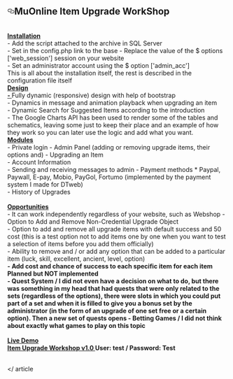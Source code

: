 
<article class="markdown-body entry-content" itemprop="text"><h1><a id="user-content-dtweb-20-muonline-all-seasons" class="anchor" aria-hidden="true" href="#dtweb-20-muonline-all-seasons"><svg class="octicon octicon-link" viewBox="0 0 16 16" version="1.1" width="16" height="16" aria-hidden="true"><path fill-rule="evenodd" d="M4 9h1v1H4c-1.5 0-3-1.69-3-3.5S2.55 3 4 3h4c1.45 0 3 1.69 3 3.5 0 1.41-.91 2.72-2 3.25V8.59c.58-.45 1-1.27 1-2.09C10 5.22 8.98 4 8 4H4c-.98 0-2 1.22-2 2.5S3 9 4 9zm9-3h-1v1h1c1 0 2 1.22 2 2.5S13.98 12 13 12H9c-.98 0-2-1.22-2-2.5 0-.83.42-1.64 1-2.09V6.25c-1.09.53-2 1.84-2 3.25C6 11.31 7.55 13 9 13h4c1.45 0 3-1.69 3-3.5S14.5 6 13 6z"></path></svg></a>MuOnline Item Upgrade WorkShop</h1>


<br>
<b> <span style = "text-decoration: underline"> Installation </span> </b> <br>
- Add the script attached to the archive in SQL Server <br>
- Set in the config.php link to the base
- Replace the value of the $ options ['web_session'] session on your website <br>
- Set an administrator account using the $ option ['admin_acc'] <br>
This is all about the installation itself, the rest is described in the configuration file itself
<br>
<b> <span style = "text-decoration: underline"> Design </ span> <br>
- </b> Fully dynamic (responsive) design with help of bootstrap <br>
- Dynamics in message and animation playback when upgrading an item <br>
- Dynamic Search for Suggested Items according to the introduction <br>
- The Google Charts API has been used to render some of the tables and schematics, leaving some just to keep their place and an example of how they work so you can later use the logic and add what you want.
<br>
<b> <span style = "text-decoration: underline"> Modules </span> </b> <br>
- Private login
- Admin Panel (adding or removing upgrade items, their options and)
- Upgrading an Item <br>
- Account Information <br>
- Sending and receiving messages to admin
- Payment methods * Paypal, Paywall, E-pay, Mobio, PayGol, Fortumo (implemented by the payment system I made for DTweb) <br>
- History of Upgrades <br>
<br>
<b> <span style = "text-decoration: underline"> Opportunities </ span> </b> <br>
- It can work independently regardless of your website, such as Webshop
- Option to Add and Remove Non-Credential Upgrade Object <br>
- Option to add and remove all upgrade items with default success and 50 cost (this is a test option not to add items one by one when you want to test a selection of items before you add them officially) <br>
- Ability to remove and / or add any option that can be added to a particular item (luck, skill, excellent, ancient, level, option) <br>
<b> - </ b> <b> Add cost and chance of success to each specific item for each item </ b> </ span> <span style = "color: rgb > <br>
- Option to reduce the object level in case of unsuccessful upgrade (for example, if 12 will drop it from 0 to +11) <br>
- An option to delete an item if the upgrade failed
<br>
<b> <span style = "text-decoration: underline"> Planned but NOT implemented </span> </b> <br>
- Quest System / I did not even have a decision on what to do, but there was something in my head that had quests that were only related to the sets (regardless of the options), there were slots in which you could put part of a set and when it is filled to give you a bonus set by the administrator (in the form of an upgrade of one set free or a certain option). Then a new set of quests opens
- Betting Games / I did not think about exactly what games to play on this topic
<br>
<br>
<b> <span style = "text-decoration: underline"> Live Demo </span> </b> <br>
<a href="http://185.40.20.149" target="_blank" class="link link--external" rel="nofollow noopener"> Item Upgrade Workshop v1.0 </a> User: <b> test </b> / <b> Password: </b> Test </b> <br>
<br>

</ article
